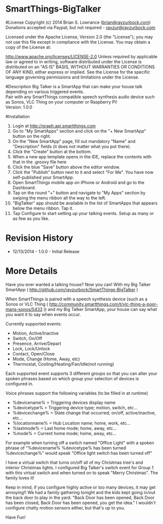 SmartThings-BigTalker
=====================
#License
Copyright (c) 2014 Brian S. Lowrance (brian@rayzurbock.com) <br />
Donations accepted via Paypal, but not required - rayzur@rayzurbock.com

Licensed under the Apache License, Version 2.0 (the "License"); you may not use this file except in compliance with the License. You may obtain a copy of the License at:

http://www.apache.org/licenses/LICENSE-2.0
Unless required by applicable law or agreed to in writing, software distributed under the License is distributed on an "AS IS" BASIS, WITHOUT WARRANTIES OR CONDITIONS OF ANY KIND, either express or implied. See the License for the specific language governing permissions and limitations under the License.

#Description
Big Talker is a SmartApp that can make your house talk depending on various triggered events. <br />
Pair with any SmartThings compatible speech synthesis audio device such as Sonos, VLC Thing on your computer or Raspberry Pi! <br />
Version: 1.0.0

#Installation
1. Login at <a href=http://graph.api.smartthings.com>http://graph.api.smartthings.com</a>
2. Go to "My SmartApps" section and click on the "+ New SmartApp" button on the right.
3. On the "New SmartApp" page, fill out mandatory "Name" and "Description" fields (it does not matter what you put there).
4. Click the "Create" button at the bottom.
5. When a new app template opens in the IDE, replace the contents with that in the .groovy file here
6. Click the blue "Save" button above the editor window.
7. Click the "Publish" button next to it and select "For Me". You have now self-published your SmartApp.
8. Open SmartThings mobile app on iPhone or Android and go to the Dashboard.
9. Tap on the round "+" button and navigate to "My Apps" section by swiping the menu ribbon all the way to the left.
10. "BigTalker" app should be available in the list of SmartApps that appears below the menu ribbon. Tap it.
11. Tap Configure to start setting up your talking events.  Setup as many or as few as you like.

# Revision History
*  12/13/2014 - 1.0.0 - Initial Release

# More Details
Have you ever wanted a talking house? Now you can! With my Big Talker SmartApp ( http://github.com/rayzurbock/SmartThings-BigTalker )

When SmartThings is paired with a speech synthesis device (such as a Sonos or VLC Thing ( http://community.smartthings.com/t/vlc-thing-a-poor-mans-sonos/5433 )) and my Big Talker SmartApp, your house can say what you want it to say when events occur.

Currently supported events:

* Motion, Active/Inactive
* Switch, On/Off
* Presence, Arrive/Depart
* Lock, Lock/Unlock
* Contact, Open/Close
* Mode, Change (Home, Away, etc)
* Thermostat, Cooling/Heating/Fan/Idle(not running)

Each supported event supports 3 different groups so that you can alter your spoken phrases based on which group your selection of devices is configured in.

Voice phrases support the following variables (to be filled in at runtime)

* %devicename% = Triggering devices display name
* %devicetype% = Triggering device type; motion, switch, etc...
* %devicechange% = State change that occurred; on/off, active/inactive, etc...
* %locationname% = Hub Location name; home, work, etc...
* %lastmode% = Last home mode; home, away, etc...
* %mode% = Current home mode; home, away, etc...

For example when turning off a switch named "Office Light" with a spoken phrase of "%devicename% %devicetype% has been turned %devicechange%" would speak "Office light switch has been turned off"

I have a virtual switch that turns on/off all of my Christmas tree's and interior Christmas lights. I configured Big Talker's switch event for Group 1 with this virtual switch and when turned on to speak "Merry Christmas". The family loves it!

Keep in mind, if you configure highly active or too many devices, it may get annoying!! We had a family gathering tonight and the kids kept going in/out the back door to play in the yard. "Back Door has been opened, Back Door has been closed, Back Door has been opened, you get the idea." I wouldn't configure chatty motion sensors either, but that's up to you.

Have Fun!
